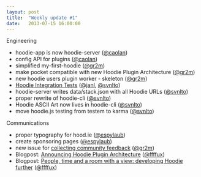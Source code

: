 ```yaml
---
layout: post
title:  "Weekly update #1"
date:   2013-07-15 16:00:00
---
```


Engineering

* hoodie-app is now hoodie-server ([@caolan](https://github.com/caolan))
* config API for plugins ([@caolan](https://github.com/caolan))
* simplified my-first-hoodie ([@gr2m](https://github.com/gr2m))
* make pocket compatible with new Hoodie Plugin Architecture ([@gr2m](https://github.com/gr2m))
* new hoodie users plugin worker - skeleton ([@gr2m](https://github.com/gr2m))
* [Hoodie Integration Tests](https://github.com/hoodiehq/hoodie-integration-test) ([@janl](https://github.com/janl), [@svnlto](https://github.com/svnlto))
* hoodie-server writes data/stack.json with all Hoodie URLs ([@svnlto](https://github.com/svnlto))
* proper rewrite of hoodie-cli ([@svnlto](https://github.com/svnlto))
* Hoodie ASCII Art now lives in hoodie-cli ([@svnlto](https://github.com/svnlto))
* move hoodie.js testing from testem to karma ([@svnlto](https://github.com/svnlto))

Communications

* proper typography for hood.ie ([@espylaub](https://github.com/espy))
* create sponsoring pages ([@espylaub](https://github.com/espy))
* new issue for [collecting community feedback](https://github.com/hoodiehq/hoodie-server/issues/96) ([@gr2m](https://github.com/gr2m))
* Blogpost: [Announcing Hoodie Plugin Architecture](http://blog.hood.ie/2013/07/big-things-to-come-building-the-hoodie-plugin-architecture-making-hoodie-plugin-ready/) ([@ffffux](https://github.com/ffffux))
* Blogpost: [People, time and a room with a view: developing Hoodie further](http://blog.hood.ie/2013/07/people-time-and-a-room-with-a-view-developing-hoodie-further/) ([@ffffux](https://github.com/ffffux))
